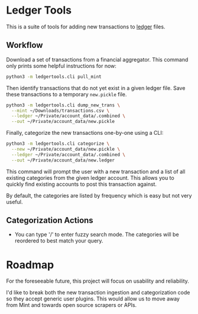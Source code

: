 # Ledger Tools

This is a suite of tools for adding new transactions to
[ledger](http://ledger-cli.org/) files.

## Workflow

Download a set of transactions from a financial aggregator.
This command only prints some helpful instructions for now:

```bash
python3 -m ledgertools.cli pull_mint
```

Then identify transactions that do not yet exist in a given ledger file.
Save these transactions to a temporary `new.pickle` file.

```bash
python3 -m ledgertools.cli dump_new_trans \
  --mint ~/Downloads/transactions.csv \
  --ledger ~/Private/account_data/.combined \
  --out ~/Private/account_data/new.pickle
```

Finally, categorize the new transactions one-by-one using a CLI:

```bash
python3 -m ledgertools.cli categorize \
  --new ~/Private/account_data/new.pickle \
  --ledger ~/Private/account_data/.combined \
  --out ~/Private/account_data/new.ledger
```

This command will prompt the user with a new transaction
and a list of all existing categories from the given ledger account.
This allows you to quickly find existing accounts to post this transaction against.

By default, the categories are listed by frequency which is easy but not very useful.

## Categorization Actions

* You can type '/' to enter fuzzy search mode.
  The categories will be reordered to best match your query.

# Roadmap

For the foreseeable future, this project will focus on usability and reliability.

I'd like to break both the new transaction ingestion and categorization code
so they accept generic user plugins.
This would allow us to move away from Mint and towards open source scrapers or APIs.
